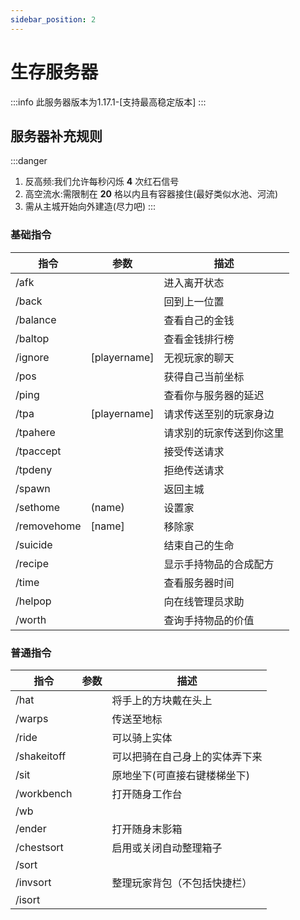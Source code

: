 ```yaml
---
sidebar_position: 2
---
```


# 生存服务器

:::info
此服务器版本为1.17.1-\[支持最高稳定版本]
:::

## 服务器补充规则

:::danger
1. 反高频:我们允许每秒闪烁 **4** 次红石信号
2. 高空流水:需限制在 **20** 格以内且有容器接住(最好类似水池、河流)
3. 需从主城开始向外建造(尽力吧)
:::

### 基础指令

| 指令          | 参数            | 描述           |
| ----------- | ------------- | ------------ |
| /afk        |               | 进入离开状态       |
| /back       |               | 回到上一位置       |
| /balance    |               | 查看自己的金钱      |
| /baltop     |               | 查看金钱排行榜      |
| /ignore     | \[playername] | 无视玩家的聊天      |
| /pos        |               | 获得自己当前坐标     |
| /ping       |               | 查看你与服务器的延迟   |
| /tpa        | \[playername] | 请求传送至别的玩家身边  |
| /tpahere    |               | 请求别的玩家传送到你这里 |
| /tpaccept   |               | 接受传送请求       |
| /tpdeny     |               | 拒绝传送请求       |
| /spawn      |               | 返回主城         |
| /sethome    | (name)        | 设置家          |
| /removehome | \[name]       | 移除家          |
| /suicide    |               | 结束自己的生命      |
| /recipe     |               | 显示手持物品的合成配方  |
| /time       |               | 查看服务器时间      |
| /helpop     |               | 向在线管理员求助     |
| /worth      |               | 查询手持物品的价值    |

### 普通指令

| 指令          | 参数 | 描述              |
| ----------- | -- | --------------- |
| /hat        |    | 将手上的方块戴在头上      |
| /warps      |    | 传送至地标           |
| /ride       |    | 可以骑上实体          |
| /shakeitoff |    | 可以把骑在自己身上的实体弄下来 |
| /sit        |    | 原地坐下(可直接右键楼梯坐下) |
| /workbench  |    | 打开随身工作台         |
| /wb         |    |                 |
| /ender      |    | 打开随身末影箱         |
| /chestsort  |    | 启用或关闭自动整理箱子     |
| /sort       |    |                 |
| /invsort    |    | 整理玩家背包（不包括快捷栏）  |
| /isort      |    |                 |
